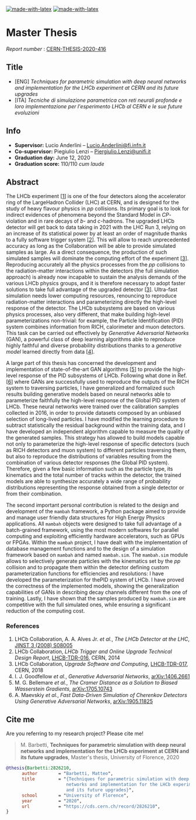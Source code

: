 [![made-with-latex](https://img.shields.io/badge/Made%20with-LaTeX-008080?style=for-the-badge&logo=latex&logoColor=white)](https://www.latex-project.org/)
[![made-with-latex](https://img.shields.io/badge/Developed%20in-Overleaf-47a141?style=for-the-badge&logo=overleaf&logoColor=white)](https://it.overleaf.com/)

# Master Thesis

_Report number_ : [CERN-THESIS-2020-416](https://cds.cern.ch/record/2826210)

## Title

- [ENG] _Techniques for parametric simulation with deep neural networks and implementation for the LHCb experiment at CERN and its future upgrades_
- [ITA] _Tecniche di simulazione parametrica con reti neurali profonde e loro implementazione per l'esperimento LHCb al CERN e le sue future evoluzioni_

## Info

- **Supervisor:** Lucio Anderlini – <a href="mailto:lucio.anderlini@fi.infn.it">Lucio.Anderlini@fi.infn.it</a>
- **Co-supervisor:** Piegiulio Lenzi – <a href="mailto:piergiulio.lenzi@unifi.it">Piergiulio.Lenzi@unifi.it</a>
- **Graduation day:** June 12, 2020
- **Graduation score:** 110/110 _cum laude_

## Abstract

The LHCb experiment [[1](https://iopscience.iop.org/article/10.1088/1748-0221/3/08/S08005)] is one of the four detectors along the accelerator ring of the LargeHadron Collider (LHC) at CERN, and is designed for the study of heavy flavour physics in $pp$ collisions. Its primary goal is to look for indirect evidences of phenomena beyond the Standard Model in $CP$-violation and in rare decays of $b$- and $c$-hadrons.
The upgraded LHCb detector will get back to data taking in 2021 with the LHC Run 3, relying on an increase of its statistical power by at least an order of magnitude thanks to a fully software trigger system [[2](https://cds.cern.ch/record/1701361)]. This will allow to reach unprecedented accuracy as long as the Collaboration will be able to provide simulated samples as large. As a direct consequence, the production of such simulated samples will dominate the computing effort of the experiment [[3](https://cds.cern.ch/record/2310827)].
Reproducing accurately all the physics processes from the $pp$ collisions to the radiation-matter interactions within the detectors (the full simulation approach) is already now incapable to sustain the analysis demands of the various LHCb physics groups, and it is therefore necessary to adopt faster solutions to take full advantage of the upgraded detector [[3](https://cds.cern.ch/record/2310827)].
Ultra-fast simulation needs lower computing resources, renouncing to reproduce radiation-matter interactions and parameterizing directly the high-level response of the detector. The LHCb subsystems are based on various physics processes, also very different, that make building high-level parameterizations non-trivial: for example, the Particle Identification (PID) system combines information from RICH, calorimeter and muon detectors. This task can be carried out effectively by _Generative Adversarial Networks_ (GAN), a powerful class of deep learning algorithms able to reproduce highly faithful and diverse probability distributions thanks to a _generative model_ learned directly from data [[4](https://arxiv.org/abs/1406.2661)].

A large part of this thesis has concerned the development and implementation of state-of-the-art GAN algorithms [[5](https://arxiv.org/abs/1705.10743)] to provide the high-level response of the PID subsystems of LHCb. Following what done in Ref. [[6](https://arxiv.org/abs/1905.11825)] where GANs are successfully used to reproduce the outputs of the RICH system to traversing particles, I have generalized and formalized such results building generative models based on neural networks able to parameterize faithfully the high-level response of the Global PID system of LHCb.
These neural networks were trained over the calibration samples collected in 2016, in order to provide datasets composed by an unbiased selection of long-lived particles. I have modified the learning procedure to subtract statistically the residual background within the training data, and I have developed an independent algorithm capable to measure the quality of the generated samples. This strategy has allowed to build models capable not only to parameterize the high-level response of specific detectors (such as RICH detectors and muon system) to different particles traversing them, but also to reproduce the distributions of variables resulting from the combination of various detector responses (the Global PID system).
Therefore, given a few basic information such as the particle type, its kinematics and the total number of tracks within the detector, the trained models are able to synthesize accurately a wide range of probability distributions representing the response obtained from a single detector or from their combination.

The second important personal contribution is related to the design and development of the `mambah` framework, a Python package aimed to provide and manage user friendly data structures for High Energy Physics applications. All `mambah` objects were designed to take full advantage of a batch-grained framework, using the most modern softwares for parallel computing and exploiting efficiently hardware accelerators, such as GPUs or FPGAs.
Within the `mambah` project, I have dealt with the implementation of database management functions and to the design of a simulation framework based on `mambah` and named `mambah.sim`. The `mambah.sim` module allows to selectively generate particles with the kinematics set by the $pp$ collision and to propagate them within the detector defining custom parameterization functions for efficiencies and resolutions: I have developed the parameterization for thePID system of LHCb.
I have proved the correctness of the implemented models, showing the generalization capabilities of GANs in describing decay channels different from the one of training. Lastly, I have shown that the samples produced by `mambah.sim` are competitive with the full simulated ones, while ensuring a significant reduction of the computing cost.

### References

1. LHCb Collaboration, A. A. Alves Jr. _et al._, _The LHCb Detector at the LHC_, [JINST 3 (2008) S08005](https://iopscience.iop.org/article/10.1088/1748-0221/3/08/S08005)
2. LHCb Collaboration, _LHCb Trigger and Online Upgrade Technical Design Report_, [LHCB-TDR-016](https://cds.cern.ch/record/1701361), CERN, 2014
3. LHCb Collaboration, _Upgrade Software and Computing_, [LHCB-TDR-017](https://cds.cern.ch/record/2310827), CERN, 2018
4. I. J. Goodfellow _et al._, _Generative Adversarial Networks_,
[arXiv:1406.2661](https://arxiv.org/abs/1406.2661)
5. M. G. Bellemare _et al._, _The Cramer Distance as a Solution to Biased Wasserstein Gradients_,
[arXiv:1705.10743](https://arxiv.org/abs/1705.10743)
6. A. Maevskiy _et al._, _Fast Data-Driven Simulation of Cherenkov Detectors Using Generative Adversarial Networks_,
[arXiv:1905.11825](https://arxiv.org/abs/1905.11825)

## Cite me

Are you referring to my research project? Please cite me!

> M. Barbetti, **Techniques for parametric simulation with deep neural networks and implementation for the LHCb experiment at CERN and its future upgrades**, Master's thesis, University of Florence, 2020

```bibtex
@thesis{Barbetti:2826210,
      author        = "Barbetti, Matteo",
      title         = "{Techniques for parametric simulation with deep neural
                       networks and implementation for the LHCb experiment at CERN
                       and its future upgrades}",
      school        = "University of Florence",
      year          = "2020",
      url           = "https://cds.cern.ch/record/2826210",
}
```
